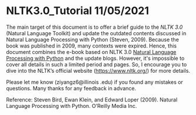 # NLTK3.0_Tutorial 11/05/2021



The main target of this document is to offer a brief guide to the *NLTK 3.0* (Natural Language Toolkit) and update the outdated contents discussed in Natural Language Processing with Python (Steven, 2009). Because the book was published in 2009, many contexts were expired. Hence, this document combines the e-book based on NLTK 3.0 [Natural Language Processing with Python](https://www.nltk.org/book/) and the update blogs. However, it's impossible to cover all details in such a limited period and pages. So, I encourage you to dive into the NLTK’s official website (https://www.nltk.org/) for more details.

Please let me know (ziyangz6@illinois
.edu) if you found any mistakes or questions. Many thanks for any feedback in advance.






















Reference:
Steven Bird, Ewan Klein, and Edward Loper (2009). Natural Language Processing with Python. O’Reilly Media Inc.
